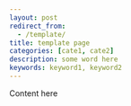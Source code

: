 ```yaml
---
layout: post
redirect_from:
  - /template/
title: template page
categories: [cate1, cate2]
description: some word here
keywords: keyword1, keyword2
---
```


Content here
